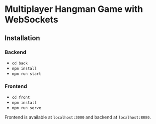 # Multiplayer Hangman Game with WebSockets

## Installation

### Backend

- ```cd back```
- ```npm install```
- ```npm run start```

### Frontend

- ```cd front```
- ```npm install```
- ```npm run serve```

Frontend is available at ```localhost:3000``` and backend at ```localhost:8080```.

